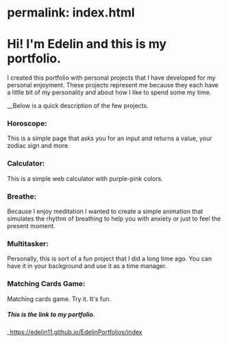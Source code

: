 # permalink: index.html
# Hi! I'm Edelin and this is my portfolio.

I created this portfolio with personal projects that I have developed for my personal enjoyment. These projects represent me because they each have a little bit of my personality and about how I like to spend some my time.

__Below is a quick description of the few projects.

### Horoscope:
This is a simple page that asks you for an input and returns a value, your zodiac sign and more.

### Calculator: 
This is a simple web calculator with purple-pink colors.

### Breathe:
Because I enjoy meditation I wanted to create a simple animation that simulates the rhythm of breathing to help you with anxiety or just to feel the present moment.

### Multitasker:
Personally, this is sort of a fun project that I did a long time ago. You can have it in your background and use it as a time manager.

### Matching Cards Game: 
Matching cards game. Try it. It's fun. 

##### This is the link to my portfolio.
_https://edelin11.github.io/EdelinPortfolios/index
